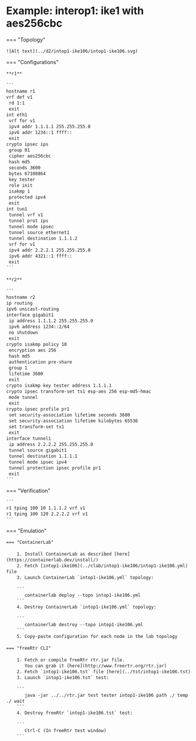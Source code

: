 # Example: interop1: ike1 with aes256cbc

=== "Topology"

    ![Alt text](../d2/intop1-ike106/intop1-ike106.svg)

=== "Configurations"

    **r1**

    ```
    hostname r1
    vrf def v1
     rd 1:1
     exit
    int eth1
     vrf for v1
     ipv4 addr 1.1.1.1 255.255.255.0
     ipv6 addr 1234::1 ffff::
     exit
    crypto ipsec ips
     group 01
     cipher aes256cbc
     hash md5
     seconds 3600
     bytes 67108864
     key tester
     role init
     isakmp 1
     protected ipv4
     exit
    int tun1
     tunnel vrf v1
     tunnel prot ips
     tunnel mode ipsec
     tunnel source ethernet1
     tunnel destination 1.1.1.2
     vrf for v1
     ipv4 addr 2.2.2.1 255.255.255.0
     ipv6 addr 4321::1 ffff::
     exit
    ```

    **r2**

    ```
    hostname r2
    ip routing
    ipv6 unicast-routing
    interface gigabit1
     ip address 1.1.1.2 255.255.255.0
     ipv6 address 1234::2/64
     no shutdown
     exit
    crypto isakmp policy 10
     encryption aes 256
     hash md5
     authentication pre-share
     group 1
     lifetime 3600
     exit
    crypto isakmp key tester address 1.1.1.1
    crypto ipsec transform-set ts1 esp-aes 256 esp-md5-hmac
     mode tunnel
     exit
    crypto ipsec profile pr1
     set security-association lifetime seconds 3600
     set security-association lifetime kilobytes 65536
     set transform-set ts1
     exit
    interface tunnel1
     ip address 2.2.2.2 255.255.255.0
     tunnel source gigabit1
     tunnel destination 1.1.1.1
     tunnel mode ipsec ipv4
     tunnel protection ipsec profile pr1
     exit
    ```

=== "Verification"

    ```
    r1 tping 100 10 1.1.1.2 vrf v1
    r1 tping 100 120 2.2.2.2 vrf v1
    ```

=== "Emulation"

    === "ContainerLab"

        1. Install ContainerLab as described [here](https://containerlab.dev/install/)  
        2. Fetch [intop1-ike106](../clab/intop1-ike106/intop1-ike106.yml) file  
        3. Launch ContainerLab `intop1-ike106.yml` topology:  

        ```
           containerlab deploy --topo intop1-ike106.yml  
        ```
        4. Destroy ContainerLab `intop1-ike106.yml` topology:  

        ```
           containerlab destroy --topo intop1-ike106.yml  
        ```
        5. Copy-paste configuration for each node in the lab topology

    === "freeRtr CLI"

        1. Fetch or compile freeRtr rtr.jar file.  
           You can grab it [here](http://www.freertr.org/rtr.jar)  
        2. Fetch `intop1-ike106.tst` file [here](../tst/intop1-ike106.tst)  
        3. Launch `intop1-ike106.tst` test:  

        ```
           java -jar ../../rtr.jar test tester intop1-ike106 path ./ temp ./ wait
        ```
        4. Destroy freeRtr `intop1-ike106.tst` test:  

        ```
           Ctrl-C (In freeRtr test window)
        ```

